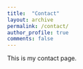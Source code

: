 ```yaml
---
title:  "Contact"
layout: archive
permalink: /contact/
author_profile: true
comments: false
---
```


This is my contact page.